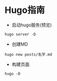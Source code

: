# Hugo指南


* 启动hugo服务(预览)

```
hugo server -D
```

* 创建MD

```
hugo new posts/名字.md
```

* 构建页面

```
hugo -D
```


